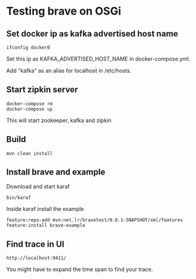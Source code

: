# Testing brave on OSGi

## Set docker ip as kafka advertised host name

	ifconfig docker0
	
Set this ip as KAFKA_ADVERTISED_HOST_NAME in docker-compose.yml.

Add "kafka" as an alias for localhost in /etc/hosts.

## Start zipkin server

	docker-compose rm	
	docker-compose up

This will start zookeeper, kafka and zipkin

## Build

	mvn clean install

## Install brave and example

Download and start karaf

	bin/karaf

Inside karaf install the example

	feature:repo-add mvn:net.lr/bravetest/0.0.1-SNAPSHOT/xml/features
	feature:install brave-example


## Find trace in UI

	http://localhost:9411/

You might have to expand the time span to find your trace.
